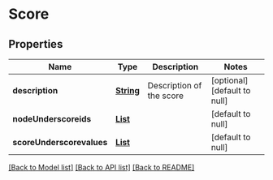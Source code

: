 # Score
## Properties

Name | Type | Description | Notes
------------ | ------------- | ------------- | -------------
**description** | [**String**](string.md) | Description of the score | [optional] [default to null]
**nodeUnderscoreids** | [**List**](string.md) |  | [default to null]
**scoreUnderscorevalues** | [**List**](number.md) |  | [default to null]

[[Back to Model list]](../README.md#documentation-for-models) [[Back to API list]](../README.md#documentation-for-api-endpoints) [[Back to README]](../README.md)

